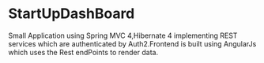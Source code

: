 # StartUpDashBoard
Small Application using Spring MVC 4,Hibernate 4 implementing REST services which are authenticated by Auth2.Frontend is 
built using AngularJs which uses the Rest endPoints to render data.
